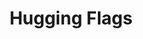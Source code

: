 ---
pid: PT327
title: Hugging Flags
location_transcription: Dilworth Park
zipcode: '19148'
outside_phl: 
neighborhood: Whitman,Pennsport,South Philadelphia
age: '49.5'
age_range: 40-49
instagram: 
image_file_name: PT_327.jpg
proposal_transcription: A cluster of flags hugging
topic: Culture,Inclusivity,Unity
topic_summary: 0, 0, 0
type: Sculpture Statue
keywords_other: 
credit: Mary Altamuro
image_labels: Flags represented as flags, hugging each other
twitter: 
facebook: 
permalink: "/monuments/pt327/"
layout: item-page
---